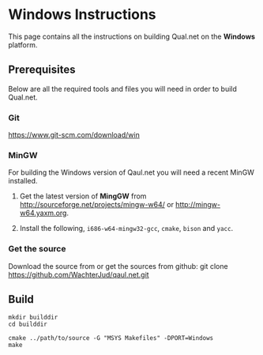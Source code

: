 
# Windows Instructions

This page contains all the instructions on building Qual.net on the **Windows** platform.

## Prerequisites

Below are all the required tools and files you will need in order to build Qual.net.

### Git

https://www.git-scm.com/download/win
 
### MinGW

For building the Windows version of Qaul.net you will need a recent MinGW installed.

1. Get the latest version of **MingGW** from http://sourceforge.net/projects/mingw-w64/ or http://mingw-w64.yaxm.org.

2. Install the following,  `i686-w64-mingw32-gcc`, `cmake`, `bison` and  `yacc`.

### Get the source

Download the source from <insert source here> or
get the sources from github: git clone https://github.com/WachterJud/qaul.net.git

## Build

    mkdir builddir
    cd builddir

    cmake ../path/to/source -G "MSYS Makefiles" -DPORT=Windows
    make
